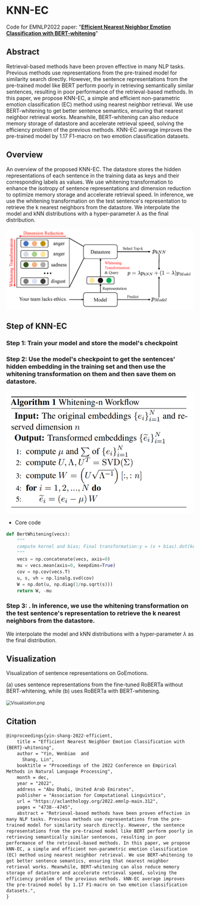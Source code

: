 # KNN-EC

Code for EMNLP2022 paper: "**[Efficient Nearest Neighbor Emotion Classification with BERT-whitening](https://aclanthology.org/2022.emnlp-main.312/)**"

## Abstract

Retrieval-based methods have been proven effective in many NLP tasks. Previous methods use representations from the pre-trained model for similarity search directly. However, the sentence representations from the pre-trained model like BERT perform poorly in retrieving semantically similar sentences, resulting in poor performance of the retrieval-based methods. In this paper, we propose KNN-EC, a simple and efficient non-parametric emotion classification (EC) method using nearest neighbor retrieval. We use BERT-whitening to get better sentence semantics, ensuring that nearest neighbor retrieval works. Meanwhile, BERT-whitening can also reduce memory storage of datastore and accelerate retrieval speed, solving the efficiency problem of the previous methods. KNN-EC average improves the pre-trained model by 1.17 F1-macro on two emotion classification datasets. 

## Overview

An overview of the proposed KNN-EC. The datastore stores the hidden representations of each sentence in the training data as keys and their corresponding labels as values. We use whitening transformation to enhance the isotropy of sentence representations and dimension reduction to optimize memory storage and accelerate retrieval speed. In inference, we use the whitening transformation on the test sentence's representation to retrieve the k nearest neighbors from the datastore. We interpolate the model and kNN distributions with a hyper-parameter $\lambda$ as the final distribution.

![model.png](https://github.com/WenbiaoYin/KNN-EC/blob/master/png/model.png?raw=true)
## Step of KNN-EC

### Step 1: Train your model and store the model's checkpoint

### Step 2: Use the model's checkpoint to get the sentences‘ hidden embedding in the training set and then use the whitening transformation on them and then save them on datastore.

<img src="https://github.com/WenbiaoYin/KNN-EC/blob/master/png/BERT-whitening.jpg?raw=true" alt="BERT-whitening.jpg" style="zoom:80%;" />

* Core code

```python
def BertWhitening(vecs):
    """
    compute kernel and bias; Final transformation:y = (x + bias).dot(kernel)
    """
    vecs = np.concatenate(vecs, axis=0)
    mu = vecs.mean(axis=0, keepdims=True)
    cov = np.cov(vecs.T)
    u, s, vh = np.linalg.svd(cov)
    W = np.dot(u, np.diag(1/np.sqrt(s)))
    return W, -mu
```

### Step 3: . In inference, we use the whitening transformation on the test sentence's representation to retrieve the k nearest neighbors from the datastore.

 We interpolate the model and kNN distributions with a hyper-parameter $\lambda$ as the final distribution.



## Visualization

Visualization of sentence representations on GoEmotions.

 (a) uses sentence representations from the fine-tuned RoBERTa without BERT-whitening, while (b) uses RoBERTa with BERT-whitening.

<img src="https://github.com/WenbiaoYin/KNN-EC/blob/master/png/Visualization.png?raw=true" alt="Visualization.png" style="zoom:80%;" width="100px" />


## Citation

```
@inproceedings{yin-shang-2022-efficient,
    title = "Efficient Nearest Neighbor Emotion Classification with {BERT}-whitening",
    author = "Yin, Wenbiao  and
      Shang, Lin",
    booktitle = "Proceedings of the 2022 Conference on Empirical Methods in Natural Language Processing",
    month = dec,
    year = "2022",
    address = "Abu Dhabi, United Arab Emirates",
    publisher = "Association for Computational Linguistics",
    url = "https://aclanthology.org/2022.emnlp-main.312",
    pages = "4738--4745",
    abstract = "Retrieval-based methods have been proven effective in many NLP tasks. Previous methods use representations from the pre-trained model for similarity search directly. However, the sentence representations from the pre-trained model like BERT perform poorly in retrieving semantically similar sentences, resulting in poor performance of the retrieval-based methods. In this paper, we propose kNN-EC, a simple and efficient non-parametric emotion classification (EC) method using nearest neighbor retrieval. We use BERT-whitening to get better sentence semantics, ensuring that nearest neighbor retrieval works. Meanwhile, BERT-whitening can also reduce memory storage of datastore and accelerate retrieval speed, solving the efficiency problem of the previous methods. kNN-EC average improves the pre-trained model by 1.17 F1-macro on two emotion classification datasets.",
}
```

